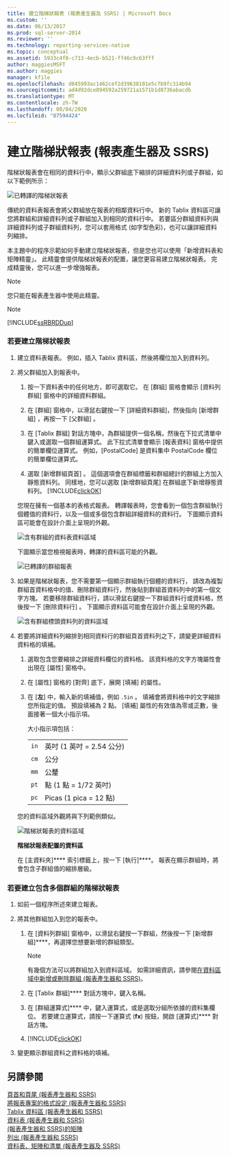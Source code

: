 ```yaml
---
title: 建立階梯狀報表 (報表產生器及 SSRS) | Microsoft Docs
ms.custom: ''
ms.date: 06/13/2017
ms.prod: sql-server-2014
ms.reviewer: ''
ms.technology: reporting-services-native
ms.topic: conceptual
ms.assetid: 5933c4f0-c713-4ecb-b521-ff46c9c63fff
author: maggiesMSFT
ms.author: maggies
manager: kfile
ms.openlocfilehash: d845993ac1462cef2d39638101e5c7b9fc314b94
ms.sourcegitcommit: ad4d92dce894592a259721a1571b1d8736abacdb
ms.translationtype: MT
ms.contentlocale: zh-TW
ms.lasthandoff: 08/04/2020
ms.locfileid: "87594424"
---
```

# <a name="create-a-stepped-report-report-builder-and-ssrs"></a>建立階梯狀報表 (報表產生器及 SSRS)
  階梯狀報表會在相同的資料行中，顯示父群組底下縮排的詳細資料列或子群組，如以下範例所示：  
  
 ![已轉譯的階梯狀報表](../media/steppedreportrendered.gif "已轉譯的階梯狀報表")  
  
 傳統的資料表報表會將父群組放在報表的相鄰資料行中。 新的 Tablix 資料區可讓您將群組和詳細資料列或子群組加入到相同的資料行中。 若要區分群組資料列與詳細資料列或子群組資料列，您可以套用格式 (如字型色彩)，也可以讓詳細資料列縮排。  
  
 本主題中的程序示範如何手動建立階梯狀報表，但是您也可以使用「新增資料表和矩陣精靈」。 此精靈會提供階梯狀報表的配置，讓您更容易建立階梯狀報表。 完成精靈後，您可以進一步增強報表。  
  
> [!NOTE]  
>  您只能在報表產生器中使用此精靈。  
  
> [!NOTE]  
>  [!INCLUDE[ssRBRDDup](../../includes/ssrbrddup-md.md)]  
  
### <a name="to-create-a-stepped-report"></a>若要建立階梯狀報表  
  
1.  建立資料表報表。 例如，插入 Tablix 資料區，然後將欄位加入到資料列。  
  
2.  將父群組加入到報表中。  
  
    1.  按一下資料表中的任何地方，即可選取它。 在 [群組] 窗格會顯示 [資料列群組] 窗格中的詳細資料群組。  
  
    2.  在 [群組] 窗格中，以滑鼠右鍵按一下 [詳細資料群組]，然後指向 [新增群組]  ，再按一下 [父群組]  。  
  
    3.  在 [Tablix 群組]  對話方塊中，為群組提供一個名稱，然後在下拉式清單中鍵入或選取一個群組運算式。 此下拉式清單會顯示 [報表資料] 窗格中提供的簡單欄位運算式。 例如，[PostalCode] 是資料集中 PostalCode 欄位的簡單欄位運算式。  
  
    4.  選取 [新增群組頁首]  。 這個選項會在群組標籤和群組總計的群組上方加入靜態資料列。 同樣地，您可以選取 [新增群組頁尾]  在群組底下新增靜態資料列。 [!INCLUDE[clickOK](../../../includes/clickok-md.md)]  
  
     您現在擁有一個基本的表格式報表。 轉譯報表時，您會看到一個包含群組執行個體值的資料行，以及一個或多個包含群組詳細資料的資料行。 下圖顯示資料區可能會在設計介面上呈現的外觀。  
  
     ![含有群組的資料表資料區域](../media/tabledataregionwithgroup.gif "含有群組的資料表資料區域")  
  
     下圖顯示當您檢視報表時，轉譯的資料區可能的外觀。  
  
     ![已轉譯的群組報表](../media/tablereportrendered.gif "已轉譯的群組報表")  
  
3.  如果是階梯狀報表，您不需要第一個顯示群組執行個體的資料行， 請改為複製群組首資料格中的值、刪除群組資料行，然後貼到群組首資料列中的第一個文字方塊。 若要移除群組資料行，請以滑鼠右鍵按一下群組資料行或資料格，然後按一下 [刪除資料行]  。 下圖顯示資料區可能會在設計介面上呈現的外觀。  
  
     ![含有群組標頭資料列的資料區域](../media/tabledataregiongroupheader.gif "含有群組標頭資料列的資料區域")  
  
4.  若要將詳細資料列縮排到相同資料行的群組頁首資料列之下，請變更詳細資料資料格的填補。  
  
    1.  選取包含您要縮排之詳細資料欄位的資料格。 該資料格的文字方塊屬性會出現在 [屬性] 窗格中。  
  
    2.  在 [屬性] 窗格的 [對齊]  底下，展開 [填補]  的屬性。  
  
    3.  在 [**左**] 中，輸入新的填補值，例如 `.5in` 。 填補會將資料格中的文字縮排您所指定的值。 預設填補為 2 點。 [填補] 屬性的有效值為零或正數，後面接著一個大小指示項。  
  
         大小指示項包括：  
  
        |||  
        |-|-|  
        |`in`|英吋 (1 英吋 = 2.54 公分)|  
        |`cm`|公分|  
        |`mm`|公釐|  
        |`pt`|點 (1 點 = 1/72 英吋)|  
        |`pc`|Picas (1 pica = 12 點)|  
  
     您的資料區域外觀將與下列範例類似。  
  
     ![階梯狀報表的資料區域](../media/steppedreportdataregion.gif "階梯狀報表的資料區域")  
  
     **階梯狀報表配置的資料區**  
  
     在 [主資料夾]**** 索引標籤上，按一下 [執行]****。 報表在顯示群組時，將會包含子群組值的縮排層級。  
  
### <a name="to-create-a-stepped-report-with-multiple-groups"></a>若要建立包含多個群組的階梯狀報表  
  
1.  如前一個程序所述來建立報表。  
  
2.  將其他群組加入到您的報表中。  
  
    1.  在 [資料列群組] 窗格中，以滑鼠右鍵按一下群組，然後按一下 [新增群組]****，再選擇您想要新增的群組類型。  
  
        > [!NOTE]  
        >  有幾個方法可以將群組加入到資料區域。 如需詳細資訊，請參閱[在資料區域中新增或刪除群組 &#40;報表產生器和 SSRS&#41;](add-or-delete-a-group-in-a-data-region-report-builder-and-ssrs.md)。  
  
    2.  在 [Tablix 群組]**** 對話方塊中，鍵入名稱。  
  
    3.  在 [群組運算式]**** 中，鍵入運算式，或是選取分組所依據的資料集欄位。 若要建立運算式，請按一下運算式 (**fx**) 按鈕，開啟 [運算式]**** 對話方塊。  
  
    4.  [!INCLUDE[clickOK](../../../includes/clickok-md.md)]  
  
3.  變更顯示群組資料之資料格的填補。  
  
## <a name="see-also"></a>另請參閱  
 [頁首和頁尾 &#40;報表產生器和 SSRS&#41;](page-headers-and-footers-report-builder-and-ssrs.md)   
 [將報表專案的格式設定 &#40;報表產生器和 SSRS&#41;](formatting-report-items-report-builder-and-ssrs.md)   
 [Tablix 資料區 &#40;報表產生器和 SSRS&#41;](../tablix-data-region-report-builder-and-ssrs.md)   
 [資料表 &#40;報表產生器和 SSRS&#41;](tables-report-builder-and-ssrs.md)   
 [&#40;報表產生器和 SSRS&#41;的矩陣](create-a-matrix-report-builder-and-ssrs.md)   
 [列出 &#40;報表產生器和 SSRS&#41;](create-invoices-and-forms-with-lists-report-builder-and-ssrs.md)   
 [資料表、矩陣和清單 &#40;報表產生器及 SSRS&#41;](tables-matrices-and-lists-report-builder-and-ssrs.md)  
  
  
